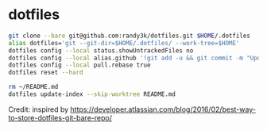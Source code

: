 # dotfiles


```bash
git clone --bare git@github.com:randy3k/dotfiles.git $HOME/.dotfiles
alias dotfiles='git --git-dir=$HOME/.dotfiles/ --work-tree=$HOME'
dotfiles config --local status.showUntrackedFiles no
dotfiles config --local alias.github '!git add -u && git commit -m "Update dotfiles at $(date -u)" && git push'
dotfiles config --local pull.rebase true
dotfiles reset --hard

rm ~/README.md
dotfiles update-index --skip-worktree README.md
```

Credit: inspired by https://developer.atlassian.com/blog/2016/02/best-way-to-store-dotfiles-git-bare-repo/
